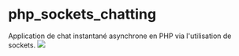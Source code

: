 # php_sockets_chatting
Application de chat instantané asynchrone en PHP via l'utilisation de sockets.
![](https://cdn.discordapp.com/attachments/608412167082868758/799823600839295006/image0.png)

